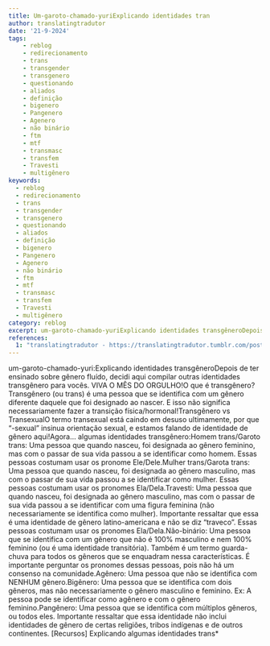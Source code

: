 ```yaml
---
title: Um-garoto-chamado-yuriExplicando identidades tran
author: translatingtradutor
date: '21-9-2024'
tags:
    - reblog
    - redirecionamento
    - trans
    - transgender
    - transgenero
    - questionando
    - aliados
    - definição
    - bigenero
    - Pangenero
    - Agenero
    - não binário
    - ftm
    - mtf
    - transmasc
    - transfem
    - Travesti
    - multigênero
keywords:
  - reblog
  - redirecionamento
  - trans
  - transgender
  - transgenero
  - questionando
  - aliados
  - definição
  - bigenero
  - Pangenero
  - Agenero
  - não binário
  - ftm
  - mtf
  - transmasc
  - transfem
  - Travesti
  - multigênero
category: reblog
excerpt: um-garoto-chamado-yuriExplicando identidades transgêneroDepois de ter ensinado sobre gênero fluído, decidi aqui compilar outras identidades transgêne...
references:
  1: "translatingtradutor - https://translatingtradutor.tumblr.com/post/762236190922620928/explicando-identidades-transg%C3%AAnero"
---
```


um-garoto-chamado-yuri:Explicando identidades transgêneroDepois de ter ensinado sobre gênero fluído, decidi aqui compilar outras identidades transgênero para vocês. VIVA O MÊS DO ORGULHO!O que é transgênero?Transgênero (ou trans) é uma pessoa que se identifica com um gênero diferente daquele que foi designado ao nascer. E isso não significa necessariamente fazer a transição física/hormonal!Transgênero vs TransexualO termo transexual está caindo em desuso ultimamente, por que “-sexual” insinua orientação sexual, e estamos falando de identidade de gênero aqui!Agora… algumas identidades transgênero:Homem trans/Garoto trans: Uma pessoa que quando nasceu, foi designada ao gênero feminino, mas com o passar de sua vida passou a se identificar como homem. Essas pessoas costumam usar os pronome Ele/Dele.Mulher trans/Garota trans: Uma pessoa que quando nasceu, foi designada ao gênero masculino, mas com o passar de sua vida passou a se identificar como mulher. Essas pessoas costumam usar os pronomes Ela/Dela.Travesti: Uma pessoa que quando nasceu, foi designada ao gênero masculino, mas com o passar de sua vida passou a se identificar com uma figura feminina (não necessariamente se identifica como mulher). Importante ressaltar que essa é uma identidade de gênero latino-americana e não se diz “traveco”. Essas pessoas costumam usar os pronomes Ela/Dela.Não-binário: Uma pessoa que se identifica com um gênero que não é 100% masculino e nem 100% feminino (ou é uma identidade transitória). Também é um termo guarda-chuva para todos os gêneros que se enquadram nessa características. É importante perguntar os pronomes dessas pessoas, pois não há um consenso na comunidade.Agênero: Uma pessoa que não se identifica com NENHUM gênero.Bigênero: Uma pessoa que se identifica com dois gêneros, mas não necessariamente o gênero masculino e feminino. Ex: A pessoa pode se identificar como agênero e com o gênero feminino.Pangênero: Uma pessoa que se identifica com múltiplos gêneros, ou todos eles. Importante ressaltar que essa identidade não inclui identidades de gênero de certas religiões, tribos indígenas e de outros continentes.
[Recursos] Explicando algumas identidades trans*